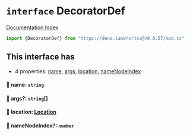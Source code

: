 # `interface` DecoratorDef

[Documentation Index](../README.md)

```ts
import {DecoratorDef} from "https://deno.land/x/tsa@v0.0.57/mod.ts"
```

## This interface has

- 4 properties:
[name](#-name-string),
[args](#-args-string),
[location](#-location-location),
[nameNodeIndex](#-namenodeindex-number)


#### 📄 name: `string`



#### 📄 args?: `string`\[]



#### 📄 location: [Location](../interface.Location/README.md)



#### 📄 nameNodeIndex?: `number`



